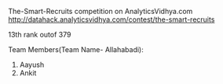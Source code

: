The-Smart-Recruits competition on AnalyticsVidhya.com
http://datahack.analyticsvidhya.com/contest/the-smart-recruits

13th rank outof 379

Team Members(Team Name- Allahabadi):

1. Aayush 
2. Ankit  
